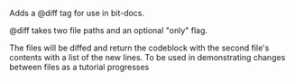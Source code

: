 Adds a @diff tag for use in bit-docs.

@diff takes two file paths and an optional "only" flag. 

The files will be diffed and return the codeblock with the second file's contents with a list of the new lines. 
To be used in demonstrating changes between files as a tutorial progresses
